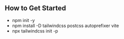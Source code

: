 ## How to Get Started
-  npm init -y
- npm install -D tailwindcss postcss autoprefixer vite
- npx tailwindcss init -p